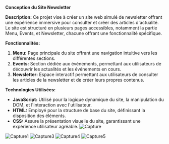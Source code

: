 **Conception du Site Newsletter**

**Description:**
Ce projet vise à créer un site web simulé de newsletter offrant une expérience immersive pour consulter et créer des articles d'actualité. Le site est structuré en plusieurs pages accessibles, notamment la partie Menu, Events, et Newsletter, chacune offrant une fonctionnalité spécifique.

**Fonctionnalités:**
1. **Menu:** Page principale du site offrant une navigation intuitive vers les différentes sections.
2. **Events:** Section dédiée aux événements, permettant aux utilisateurs de découvrir les actualités et les événements en cours.
3. **Newsletter:** Espace interactif permettant aux utilisateurs de consulter les articles de la newsletter et de créer leurs propres contenus.

**Technologies Utilisées:**
- **JavaScript:** Utilisé pour la logique dynamique du site, la manipulation du DOM, et l'interaction avec l'utilisateur.
- **HTML:** Employé pour la structure de base du site, définissant la disposition des éléments.
- **CSS:** Assure la présentation visuelle du site, garantissant une expérience utilisateur agréable.
![Capture](https://github.com/shyamsubrun/Conception-Site-Newsletter/assets/113545721/91d61e26-5d41-434c-8c41-d9519561dbae)

![Capture1](https://github.com/shyamsubrun/Conception-Site-Newsletter/assets/113545721/dd340b68-7fe5-44d2-bdc7-1067cf0404c0)
![Capture3](https://github.com/shyamsubrun/Conception-Site-Newsletter/assets/113545721/22451192-be80-4a3f-a240-5deecd13ae56)
![Capture4](https://github.com/shyamsubrun/Conception-Site-Newsletter/assets/113545721/608f521e-85a5-4fb3-b6be-20e4323fa877)
![Capture5](https://github.com/shyamsubrun/Conception-Site-Newsletter/assets/113545721/08479209-5df4-4312-92ef-9764553a3d1b)

